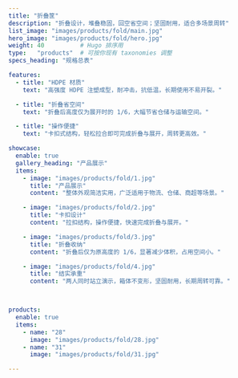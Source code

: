 ```yaml
---
title: "折叠筐"
description: "折叠设计，堆叠稳固，回空省空间；坚固耐用，适合多场景周转"
list_image: "images/products/fold/main.jpg"
hero_image: "images/products/fold/hero.jpg"
weight: 40          # Hugo 排序用
type:   "products"  # 可按你现有 taxonomies 调整
specs_heading: "规格总表"

features:
  - title: "HDPE 材质"
    text: "高强度 HDPE 注塑成型，耐冲击，抗低温，长期使用不易开裂。"

  - title: "折叠省空间"
    text: "折叠后高度仅为展开时的 1/6，大幅节省仓储与运输空间。"

  - title: "操作便捷"
    text: "卡扣式结构，轻松拉合即可完成折叠与展开，周转更高效。"

showcase:
  enable: true
  gallery_heading: "产品展示"
  items:
    - image: "images/products/fold/1.jpg"
      title: "产品展示"
      content: "整体外观简洁实用，广泛适用于物流、仓储、商超等场景。"

    - image: "images/products/fold/2.jpg"
      title: "卡扣设计"
      content: "拉扣结构，操作便捷，快速完成折叠与展开。"

    - image: "images/products/fold/3.jpg"
      title: "折叠收纳"
      content: "折叠后仅为原高度的 1/6，显著减少体积，占用空间小。"

    - image: "images/products/fold/4.jpg"
      title: "结实承重"
      content: "两人同时站立演示，箱体不变形，坚固耐用，长期周转可靠。"



products:
  enable: true
  items:
    - name: "28"
      image: "images/products/fold/28.jpg"
    - name: "31"
      image: "images/products/fold/31.jpg"

---
```

